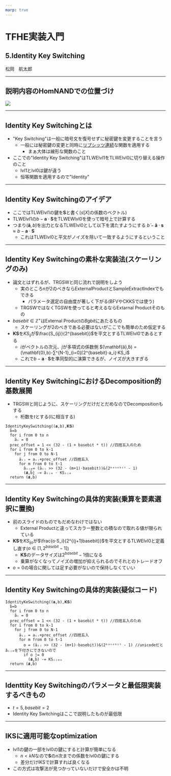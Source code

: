 ```yaml
---
marp: true
---
```

<!-- 
theme: default
size: 16:9
paginate: true
footer : ![](../../image/ccbysa.png) [licence](https://creativecommons.org/licenses/by-sa/4.0/)
style: |
  h1, h2, h3, h4, h5, header, footer {
        color: white;
    }
  section {
    background-color: #505050;
    color:white
  }
  table{
      color:black
  }
  code{
    color:black
  }
    a {
    font-weight:bold;
    color:#F00;
  } 
-->

<!-- page_number: true -->

# TFHE実装入門

## 5.Identity Key Switching

松岡　航太郎

---

## 説明内容のHomNANDでの位置づけ

![](../../image/IdentityKeySwitchHomNANDdiagramreversed.png)

---

## Identity Key Switchingとは

- "Key Switching"は一般に暗号文を復号せずに秘密鍵を変更することを言う
  - 一般には秘密鍵の変更と同時に[リプシッツ連続](https://ja.wikipedia.org/wiki/%E3%83%AA%E3%83%97%E3%82%B7%E3%83%83%E3%83%84%E9%80%A3%E7%B6%9A)な関数を適用する
    - まぁ大体は線形な関数のこと
- ここでの"Identity Key Switching"はTLWElvl1をTLWElvl0に切り替える操作のこと
  - lvl1とlvl0は鍵が違う
  - 恒等関数を適用するので"Identity"

---

## Identity Key Switchingのアイデア

- ここではTLWElvl1の鍵を$\mathbf{S}$と書く($s[X]$の係数のベクトル)
- TLWElvl1の$b-\mathbf{a}⋅ \mathbf{S}$をTLWEWlvl0を使って暗号上で計算する
- つまり$(\mathbf{ã},b̃)$を出力となるTLWElvl0として以下を満たすようにする
$b̃-\mathbf{ã}⋅\mathbf{s} ≈ b-\mathbf{a}⋅ \mathbf{S}$
  - これはTLWElvl0と平文がノイズを除いて一致するようにするということ

---

## Identity Key Switchingの素朴な実装法(スケーリングのみ)

- 論文とはずれるが、TRGSWと同じ流れで説明をしよう
  - 実のところ$n$が2のべきならExternalProductとSampleExtractIndexでもできる
    - パラメータ選定の自由度が著しく下がる(BFVやCKKSでは使う)
  - TRGSWではなくTGSWを使ってると考えるならExtarnal Productそのもの
- $basebit∈\mathbb{Z}^+$はExternal Productの$Bgbit$にあたるもの
  - スケーリングが2のべきである必要はないがここでも簡単のため仮定する
- $\mathbf{KS}$を$KS_{ij}$が$\frac{S_{ij}}{2^{basebit}}$を平文とするTLWElvl0であるとする
  - $i$がベクトルの次元、$j$が多項式の係数側
$(\mathbf{ã},b̃) = (\mathbf{0},b)-∑^{N-1}_{i=0}⌈2^{basebit}⋅a_i⌋⋅KS_i$
  - これで$b-\mathbf{a}⋅ \mathbf{S}$を準同型的に演算できるが、ノイズが大きすぎる

---

## Identity Key SwitchingにおけるDecomposition的基数展開

- TRGSWと同じように、スケーリングだけだとだめなのでDecompositionもする
  - 桁数を$t$とする($l$に相当する)

```
IdentityKeySwitching((𝐚,b),𝐊𝐒)
  b̃=b
  for i from 0 to n
    ãᵢ = 0
  prec_offset = 1 << (32 - (1 + basebit * t)) //四捨五入のため
  for i from 0 to k-1
    for j from 0 to N-1
      āᵢⱼ = aᵢⱼ+prec_offset //四捨五入
      for m from 0 to t-1
        âᵢⱼₘ= (āᵢⱼ >> (32 - (m+1)⋅basebit))&(2ᵇᵃˢᵉᵇⁱᵗ - 1)
        (𝐚̃,b̃) -= âᵢⱼₘ ⋅ KSᵢⱼₘ
  return (𝐚̃,b̃)
```
---

## Identity Key Switchingの具体的実装(乗算を要素選択に置換)

- 前のスライドのものでもだめなわけではない
  - External Productと違ってスカラー整数との積なので取れる値が限られている
- $\mathbf{KS}$を$KS_{ijo}$が$\frac{o⋅S_i}{2^{(j+1)basebit}}$を平文とするTLWElvl0と定義し直す($o ∈ [1,2^{basebit} - 1]$)
  - $\mathbf{KS}$のデータサイズは$2^{basebit}-1$倍になる
  - 乗算がなくなってノイズの増加が抑えられるのでそれとのトレードオフ
- $o=0$の場合に関しては足す必要がないので保持しなくていい

---

## Identity Key Switchingの具体的実装(疑似コード)

```
IdentityKeSwitching((𝐚,b),𝐊𝐒)
  b̃=b
  for i from 0 to n
    ãᵢ = 0
  prec_offset = 1 << (32 - (1 + basebit * t)) //四捨五入のため
  for i from 0 to k-1
    for j from 0 to N-1
      āᵢⱼ = aᵢⱼ+prec_offset //四捨五入
      for m from 0 to t-1
        o = (āᵢⱼ >> (32 - (m+1)⋅basebit))&(2ᵇᵃˢᵉᵇⁱᵗ - 1) //unicodeだとâᵢⱼₘを下付きにできないので
        if o != 0
          (𝐚̃,b̃) -= KSᵢⱼₘₒ
  return (𝐚̃,b̃)
```

---


## Identtity Key Switchingのパラメータと最低限実装するべきもの

- $t = 5,basebit = 2$
- Identity Key Switchingはここで説明したものが最低限


---

## IKSに適用可能なoptimization

- lvl1の鍵の一部をlvl0の鍵にすると計算が簡単になる
  - $n<kN$なので$\mathbf{S}$の$n$次までの係数をlvl0の鍵にする
  - 差分だけIKSで計算すれば良くなる
- この方式は攻撃法が見つかっていないだけで安全かは不明
